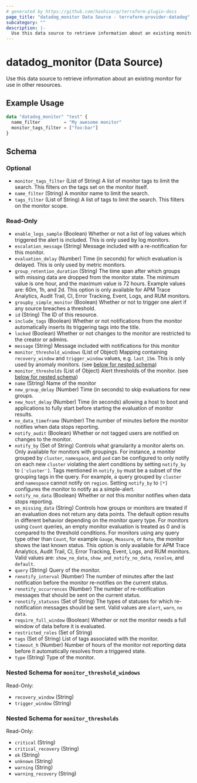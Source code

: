 ```yaml
---
# generated by https://github.com/hashicorp/terraform-plugin-docs
page_title: "datadog_monitor Data Source - terraform-provider-datadog"
subcategory: ""
description: |-
  Use this data source to retrieve information about an existing monitor for use in other resources.
---
```


# datadog_monitor (Data Source)

Use this data source to retrieve information about an existing monitor for use in other resources.

## Example Usage

```terraform
data "datadog_monitor" "test" {
  name_filter         = "My awesome monitor"
  monitor_tags_filter = ["foo:bar"]
}
```

<!-- schema generated by tfplugindocs -->
## Schema

### Optional

- `monitor_tags_filter` (List of String) A list of monitor tags to limit the search. This filters on the tags set on the monitor itself.
- `name_filter` (String) A monitor name to limit the search.
- `tags_filter` (List of String) A list of tags to limit the search. This filters on the monitor scope.

### Read-Only

- `enable_logs_sample` (Boolean) Whether or not a list of log values which triggered the alert is included. This is only used by log monitors.
- `escalation_message` (String) Message included with a re-notification for this monitor.
- `evaluation_delay` (Number) Time (in seconds) for which evaluation is delayed. This is only used by metric monitors.
- `group_retention_duration` (String) The time span after which groups with missing data are dropped from the monitor state. The minimum value is one hour, and the maximum value is 72 hours. Example values are: 60m, 1h, and 2d. This option is only available for APM Trace Analytics, Audit Trail, CI, Error Tracking, Event, Logs, and RUM monitors.
- `groupby_simple_monitor` (Boolean) Whether or not to trigger one alert if any source breaches a threshold.
- `id` (String) The ID of this resource.
- `include_tags` (Boolean) Whether or not notifications from the monitor automatically inserts its triggering tags into the title.
- `locked` (Boolean) Whether or not changes to the monitor are restricted to the creator or admins.
- `message` (String) Message included with notifications for this monitor
- `monitor_threshold_windows` (List of Object) Mapping containing `recovery_window` and `trigger_window` values, e.g. `last_15m`. This is only used by anomaly monitors. (see [below for nested schema](#nestedatt--monitor_threshold_windows))
- `monitor_thresholds` (List of Object) Alert thresholds of the monitor. (see [below for nested schema](#nestedatt--monitor_thresholds))
- `name` (String) Name of the monitor
- `new_group_delay` (Number) Time (in seconds) to skip evaluations for new groups.
- `new_host_delay` (Number) Time (in seconds) allowing a host to boot and applications to fully start before starting the evaluation of monitor results.
- `no_data_timeframe` (Number) The number of minutes before the monitor notifies when data stops reporting.
- `notify_audit` (Boolean) Whether or not tagged users are notified on changes to the monitor.
- `notify_by` (Set of String) Controls what granularity a monitor alerts on. Only available for monitors with groupings. For instance, a monitor grouped by `cluster`, `namespace`, and `pod` can be configured to only notify on each new `cluster` violating the alert conditions by setting `notify_by` to `['cluster']`. Tags mentioned in `notify_by` must be a subset of the grouping tags in the query. For example, a query grouped by `cluster` and `namespace` cannot notify on `region`. Setting `notify_by` to `[*]` configures the monitor to notify as a simple-alert.
- `notify_no_data` (Boolean) Whether or not this monitor notifies when data stops reporting.
- `on_missing_data` (String) Controls how groups or monitors are treated if an evaluation does not return any data points. The default option results in different behavior depending on the monitor query type. For monitors using `Count` queries, an empty monitor evaluation is treated as 0 and is compared to the threshold conditions. For monitors using any query type other than `Count`, for example `Gauge`, `Measure`, or `Rate`, the monitor shows the last known status. This option is only available for APM Trace Analytics, Audit Trail, CI, Error Tracking, Event, Logs, and RUM monitors. Valid values are: `show_no_data`, `show_and_notify_no_data`, `resolve`, and `default`.
- `query` (String) Query of the monitor.
- `renotify_interval` (Number) The number of minutes after the last notification before the monitor re-notifies on the current status.
- `renotify_occurrences` (Number) The number of re-notification messages that should be sent on the current status.
- `renotify_statuses` (Set of String) The types of statuses for which re-notification messages should be sent. Valid values are `alert`, `warn`, `no data`.
- `require_full_window` (Boolean) Whether or not the monitor needs a full window of data before it is evaluated.
- `restricted_roles` (Set of String)
- `tags` (Set of String) List of tags associated with the monitor.
- `timeout_h` (Number) Number of hours of the monitor not reporting data before it automatically resolves from a triggered state.
- `type` (String) Type of the monitor.

<a id="nestedatt--monitor_threshold_windows"></a>
### Nested Schema for `monitor_threshold_windows`

Read-Only:

- `recovery_window` (String)
- `trigger_window` (String)


<a id="nestedatt--monitor_thresholds"></a>
### Nested Schema for `monitor_thresholds`

Read-Only:

- `critical` (String)
- `critical_recovery` (String)
- `ok` (String)
- `unknown` (String)
- `warning` (String)
- `warning_recovery` (String)


